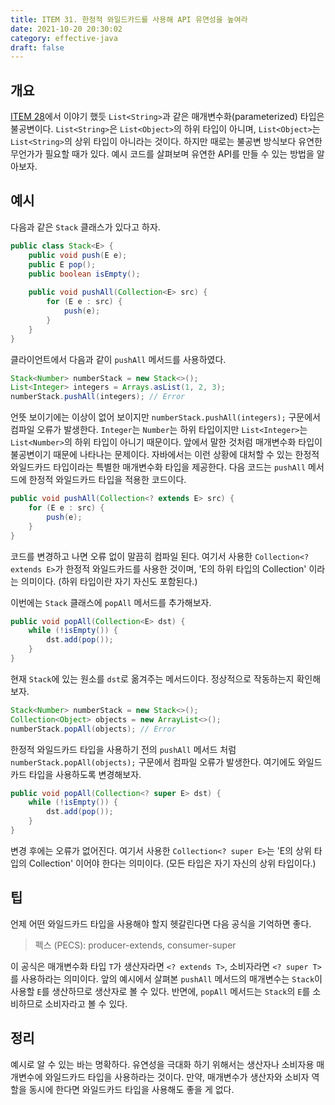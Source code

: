 ```yaml
---
title: ITEM 31. 한정적 와일드카드를 사용해 API 유연성을 높여라
date: 2021-10-20 20:30:02
category: effective-java
draft: false
---
```


## 개요

[ITEM 28](/effective-java/item-28-prefer-lists-to-arrays)에서 이야기 했듯 `List<String>`과 같은 매개변수화(parameterized) 타입은 불공변이다. `List<String>`은 `List<Object>`의 하위 타입이 아니며, `List<Object>`는 `List<String>`의 상위 타입이 아니라는 것이다. 하지만 때로는 불공변 방식보다 유연한 무언가가 필요할 때가 있다. 예시 코드를 살펴보며 유연한 API를 만들 수 있는 방법을 알아보자.

## 예시

다음과 같은 `Stack` 클래스가 있다고 하자.

```java
public class Stack<E> {
    public void push(E e);
    public E pop();
    public boolean isEmpty();
    
    public void pushAll(Collection<E> src) {
        for (E e : src) {
            push(e);
        }
    }
}
```

클라이언트에서 다음과 같이 `pushAll` 메서드를 사용하였다.

```java
Stack<Number> numberStack = new Stack<>();
List<Integer> integers = Arrays.asList(1, 2, 3);
numberStack.pushAll(integers); // Error
```

언뜻 보이기에는 이상이 없어 보이지만 `numberStack.pushAll(integers);` 구문에서 컴파일 오류가 발생한다. `Integer`는 `Number`는 하위 타입이지만 `List<Integer>`는 `List<Number>`의 하위 타입이 아니기 때문이다. 앞에서 말한 것처럼 매개변수화 타입이 불공변이기 때문에 나타나는 문제이다. 자바에서는 이런 상황에 대처할 수 있는 한정적 와일드카드 타입이라는 특별한 매개변수화 타입을 제공한다. 다음 코드는 `pushAll` 메서드에 한정적 와일드카드 타입을 적용한 코드이다.

```java
public void pushAll(Collection<? extends E> src) {
    for (E e : src) {
        push(e);
    }
}
```

코드를 변경하고 나면 오류 없이 말끔히 컴파일 된다. 여기서 사용한 `Collection<? extends E>`가 한정적 와일드카드를 사용한 것이며, 'E의 하위 타입의 Collection' 이라는 의미이다. (하위 타입이란 자기 자신도 포함된다.)

이번에는 `Stack` 클래스에 `popAll` 메서드를 추가해보자.

```java
public void popAll(Collection<E> dst) {
    while (!isEmpty()) {
        dst.add(pop());
    }
}
```

현재 `Stack`에 있는 원소를 `dst`로 옮겨주는 메서드이다. 정상적으로 작동하는지 확인해보자.

```java
Stack<Number> numberStack = new Stack<>();
Collection<Object> objects = new ArrayList<>();
numberStack.popAll(objects); // Error
```

한정적 와일드카드 타입을 사용하기 전의 `pushAll` 메서드 처럼 `numberStack.popAll(objects);` 구문에서 컴파일 오류가 발생한다. 여기에도 와일드카드 타입을 사용하도록 변경해보자.

```java
public void popAll(Collection<? super E> dst) {
    while (!isEmpty()) {
        dst.add(pop());
    }
}
```

변경 후에는 오류가 없어진다. 여기서 사용한 `Collection<? super E>`는 'E의 상위 타입의 Collection' 이어야 한다는 의미이다. (모든 타입은 자기 자신의 상위 타입이다.)

## 팁

언제 어떤 와일드카드 타입을 사용해야 할지 헷갈린다면 다음 공식을 기억하면 좋다.

> 펙스 (PECS): producer-extends, consumer-super

이 공식은 매개변수화 타입 `T`가 생산자라면 `<? extends T>`, 소비자라면 `<? super T>`를 사용하라는 의미이다. 앞의 예시에서 살펴본 `pushAll` 메서드의 매개변수는 `Stack`이 사용할 `E`를 생산하므로 생산자로 볼 수 있다. 반면에, `popAll` 메서드는 `Stack`의 `E`를 소비하므로 소비자라고 볼 수 있다. 

## 정리

예시로 알 수 있는 바는 명확하다. 유연성을 극대화 하기 위해서는 생산자나 소비자용 매개변수에 와일드카드 타입을 사용하라는 것이다. 만약, 매개변수가 생산자와 소비자 역할을 동시에 한다면 와일드카드 타입을 사용해도 좋을 게 없다.